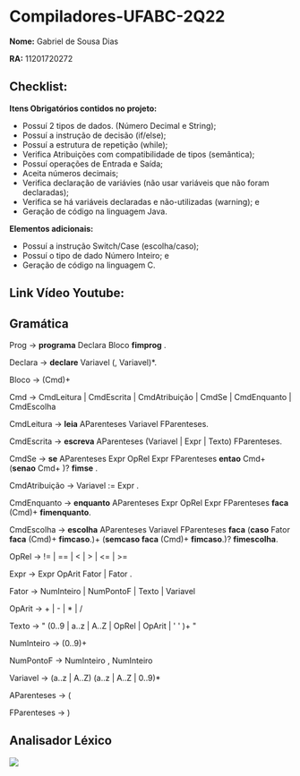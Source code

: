 # Compiladores-UFABC-2Q22

**Nome:** Gabriel de Sousa Dias

**RA:** 11201720272

## Checklist:

**Itens Obrigatórios contidos no projeto:**

- Possuí 2 tipos de dados. (Número Decimal e String);
- Possuí a instrução de decisão (if/else);
- Possuí a estrutura de repetição (while);	
- Verifica Atribuições com compatibilidade de tipos (semântica); 	
- Possuí operações de Entrada e Saída;
- Aceita números decimais; 	
- Verifica declaração de variávies (não usar variáveis que não foram declaradas);	
- Verifica se há variáveis declaradas e não-utilizadas (warning);	e
- Geração de código na linguagem Java.

**Elementos adicionais:**

- Possuí a instrução Switch/Case (escolha/caso);
- Possuí o tipo de dado Número Inteiro; e
- Geração de código na linguagem C.

## Link Vídeo Youtube:

<a ref="https://youtu.be/TJFqEFBDpe0" target=_blank>

## Gramática

Prog	->	**programa** Declara Bloco **fimprog** .

Declara	->	**declare** Variavel (, Variavel)*.

Bloco	->	(Cmd)+

Cmd	->	CmdLeitura | CmdEscrita | CmdAtribuição | CmdSe | CmdEnquanto | CmdEscolha

CmdLeitura	->	**leia** AParenteses Variavel FParenteses.

CmdEscrita	->	**escreva** AParenteses (Variavel | Expr | Texto) FParenteses.

CmdSe	->	**se** AParenteses Expr OpRel Expr FParenteses **entao** Cmd+ (**senao** Cmd+ )? **fimse** .

CmdAtribuição	->	Variavel := Expr .

CmdEnquanto	->	**enquanto** AParenteses Expr OpRel Expr FParenteses **faca** (Cmd)+ **fimenquanto**.

CmdEscolha	->	**escolha** AParenteses Variavel FParenteses **faca** (**caso** Fator **faca** (Cmd)+ **fimcaso**.)+ (**semcaso faca** (Cmd)+ **fimcaso**.)? **fimescolha**.

OpRel	->	!= | == | < | > | <= | >= 

Expr	->	Expr OpArit Fator | Fator .

Fator	->	NumInteiro | NumPontoF | Texto |  Variavel

OpArit	->	+ | - | * | /

Texto	->	" (0..9 | a..z | A..Z  | OpRel | OpArit | ' ' )+ "

NumInteiro	->	(0..9)+

NumPontoF	->	NumInteiro , NumInteiro

Variavel	->	(a..z | A..Z) (a..z | A..Z | 0..9)*

AParenteses	->	(

FParenteses	->	)

## Analisador Léxico

<img src = "https://github.com/sdias22/Compiladores-UFABC-2Q22/blob/main/Analisador%20L%C3%A9xico.png">
